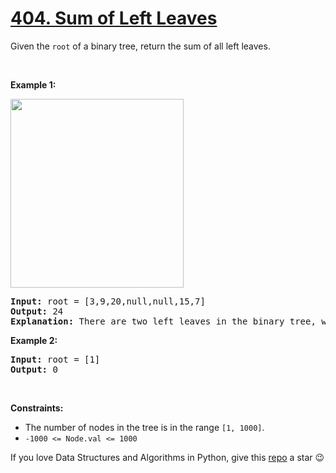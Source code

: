 # [404. Sum of Left Leaves][title]

<p>Given the <code>root</code> of a binary tree, return the sum of all left leaves.</p>
<p> </p>
<p><strong>Example 1:</strong></p>
<img alt="" src="https://assets.leetcode.com/uploads/2021/04/08/leftsum-tree.jpg" style="width: 277px; height: 302px;"/>
<pre><strong>Input:</strong> root = [3,9,20,null,null,15,7]
<strong>Output:</strong> 24
<strong>Explanation:</strong> There are two left leaves in the binary tree, with values 9 and 15 respectively.
</pre>
<p><strong>Example 2:</strong></p>
<pre><strong>Input:</strong> root = [1]
<strong>Output:</strong> 0
</pre>
<p> </p>
<p><strong>Constraints:</strong></p>
<ul>
<li>The number of nodes in the tree is in the range <code>[1, 1000]</code>.</li>
<li><code>-1000 &lt;= Node.val &lt;= 1000</code></li>
</ul>


If you love Data Structures and Algorithms in Python, give this [repo][me] a star :wink:

[title]: https://leetcode.com/problems/sum-of-left-leaves
[me]: https://github.com/bumblebee211196/awesome-python-leetcode